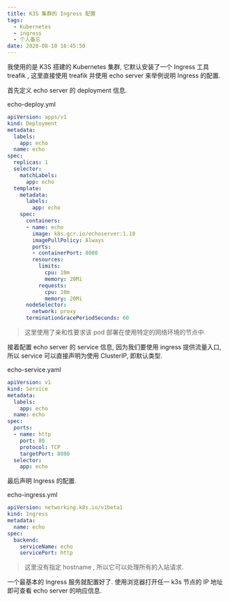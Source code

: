 ```yaml
---
title: K3S 集群的 Ingress 配置
tags:
  - Kubernetes
  - ingress
  - 个人备忘
date: 2020-08-10 16:45:50
---
```



我使用的是 K3S 搭建的 Kubernetes 集群, 它默认安装了一个 Ingress 工具 treafik , 这里直接使用 treafik 并使用 echo server 来举例说明 Ingress 的配置.

首先定义 echo server 的 deployment 信息.

<!-- more -->

echo-deploy.yml

```yaml
apiVersion: apps/v1
kind: Deployment
metadata:
  labels:
    app: echo
  name: echo
spec:
  replicas: 1
  selector:
    matchLabels:
      app: echo
  template:
    metadata:
      labels:
        app: echo
    spec:
      containers:
      - name: echo
        image: k8s.gcr.io/echoserver:1.10
        imagePullPolicy: Always
        ports:
        - containerPort: 8080
        resources:
          limits:
            cpu: 10m
            memory: 20Mi
          requests:
            cpu: 10m
            memory: 20Mi
      nodeSelector:
        network: proxy
      terminationGracePeriodSeconds: 60
```

> 这里使用了亲和性要求该 pod 部署在使用特定的网络环境的节点中.

接着配置 echo server 的 service 信息, 因为我们要使用 ingress 提供流量入口, 所以 service 可以直接声明为使用 ClusterIP, 即默认类型.

echo-service.yaml

```yaml
apiVersion: v1
kind: Service
metadata:
  labels:
    app: echo
  name: echo
spec:
  ports:
  - name: http
    port: 80
    protocol: TCP
    targetPort: 8080
  selector:
    app: echo
```

最后声明 Ingress 的配置.

echo-ingress.yml

```yaml
apiVersion: networking.k8s.io/v1beta1
kind: Ingress
metadata:
  name: echo
spec:
  backend:
    serviceName: echo
    servicePort: http
```

> 这里没有指定 hostname , 所以它可以处理所有的入站请求.

一个最基本的 Ingress 服务就配置好了. 使用浏览器打开任一 k3s 节点的 IP 地址即可查看 echo server 的响应信息.